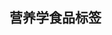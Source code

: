 <!--
 * @Author: bgcode
 * @Date: 2024-12-18 21:50:40
 * @LastEditTime: 2024-12-18 21:50:52
 * @LastEditors: bgcode
 * @Description: 描述
 * @FilePath: /nutrition/README.md
 * 本项目采用GPL 许可证，欢迎任何人使用、修改和分发。
-->
## 营养学食品标签